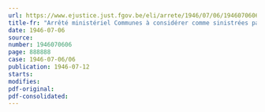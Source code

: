 ```yaml
---
url: https://www.ejustice.just.fgov.be/eli/arrete/1946/07/06/1946070606/justel
title-fr: "Arrêté ministériel Communes à considérer comme sinistrées par faits de guerre"
date: 1946-07-06
source:
number: 1946070606
page: 888888
case: 1946-07-06/06
publication: 1946-07-12
starts:
modifies:
pdf-original:
pdf-consolidated:
---
```



